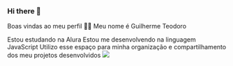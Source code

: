 ### Hi there 👋

Boas vindas ao meu perfil 💙💙
Meu nome é Guilherme Teodoro

Estou estudando na Alura
Estou me desenvolvendo na linguagem JavaScript
Utilizo esse espaço para minha organização e compartilhamento dos meu projetos desenvolvidos
![](https://media.tenor.com/w8yC1D_9vJIAAAAd/smoking-that.gif)

